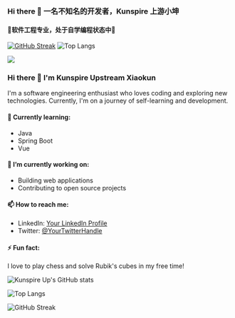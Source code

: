 ### Hi there 👋 一名不知名的开发者，Kunspire 上游小坤

#### 🔭软件工程专业，处于自学编程状态中🤔

[![GitHub Streak](https://github-readme-streak-stats.herokuapp.com/?user=KunspireUp)](https://git.io/streak-stats)
![Top Langs](https://github-readme-stats.vercel.app/api/top-langs/?username=KunspireUp\&layout=compact)

![](https://github-readme-stats.vercel.app/api?username=KunspireUp&show_icons=true&theme=transparent)

### Hi there 👋 I'm Kunspire Upstream Xiaokun

I'm a software engineering enthusiast who loves coding and exploring new technologies. Currently, I'm on a journey of self-learning and development.

#### 🌱 Currently learning:
- Java
- Spring Boot
- Vue

#### 🔭 I’m currently working on:
- Building web applications
- Contributing to open source projects

#### 📫 How to reach me:
- LinkedIn: [Your LinkedIn Profile](https://www.linkedin.com/in/your-linkedin-profile)
- Twitter: [@YourTwitterHandle](https://twitter.com/your-twitter-handle)

#### ⚡ Fun fact:
I love to play chess and solve Rubik's cubes in my free time!

<!-- GitHub Stats -->
![Kunspire Up's GitHub stats](https://github-readme-stats.vercel.app/api?username=KunspireUp&show_icons=true&theme=radical)

<!-- Top Languages -->
![Top Langs](https://github-readme-stats.vercel.app/api/top-langs/?username=KunspireUp&layout=compact)

<!-- GitHub Streak -->
![GitHub Streak](https://github-readme-streak-stats.herokuapp.com/?user=KunspireUp)





